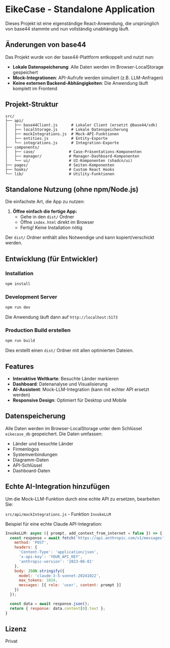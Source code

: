 # EikeCase - Standalone Application

Dieses Projekt ist eine eigenständige React-Anwendung, die ursprünglich von base44 stammte und nun vollständig unabhängig läuft.

## Änderungen von base44

Das Projekt wurde von der base44-Plattform entkoppelt und nutzt nun:

- **Lokale Datenspeicherung**: Alle Daten werden im Browser-LocalStorage gespeichert
- **Mock-Integrationen**: API-Aufrufe werden simuliert (z.B. LLM-Anfragen)
- **Keine externen Backend-Abhängigkeiten**: Die Anwendung läuft komplett im Frontend

## Projekt-Struktur

```
src/
├── api/
│   ├── base44Client.js      # Lokaler Client (ersetzt @base44/sdk)
│   ├── localStorage.js      # Lokale Datenspeicherung
│   ├── mockIntegrations.js  # Mock-API-Funktionen
│   ├── entities.js          # Entity-Exporte
│   └── integrations.js      # Integration-Exporte
├── components/
│   ├── case/               # Case-Präsentations-Komponenten
│   ├── manager/            # Manager-Dashboard-Komponenten
│   └── ui/                 # UI-Komponenten (shadcn/ui)
├── pages/                  # Seiten-Komponenten
├── hooks/                  # Custom React Hooks
└── lib/                    # Utility-Funktionen
```

## Standalone Nutzung (ohne npm/Node.js)

Die einfachste Art, die App zu nutzen:

1. **Öffne einfach die fertige App:**
   - Gehe in den `dist/` Ordner
   - Öffne `index.html` direkt im Browser
   - Fertig! Keine Installation nötig

Der `dist/` Ordner enthält alles Notwendige und kann kopiert/verschickt werden.

## Entwicklung (für Entwickler)

### Installation

```bash
npm install
```

### Development Server

```bash
npm run dev
```

Die Anwendung läuft dann auf `http://localhost:5173`

### Production Build erstellen

```bash
npm run build
```

Dies erstellt einen `dist/` Ordner mit allen optimierten Dateien.

## Features

- **Interaktive Weltkarte**: Besuchte Länder markieren
- **Dashboard**: Datenanalyse und Visualisierung
- **AI-Assistent**: Mock-LLM-Integration (kann mit echter API ersetzt werden)
- **Responsive Design**: Optimiert für Desktop und Mobile

## Datenspeicherung

Alle Daten werden im Browser-LocalStorage unter dem Schlüssel `eikecase_db` gespeichert. Die Daten umfassen:

- Länder und besuchte Länder
- Firmenlogos
- Systemverbindungen
- Diagramm-Daten
- API-Schlüssel
- Dashboard-Daten

## Echte AI-Integration hinzufügen

Um die Mock-LLM-Funktion durch eine echte API zu ersetzen, bearbeiten Sie:

`src/api/mockIntegrations.js` - Funktion `InvokeLLM`

Beispiel für eine echte Claude API-Integration:

```javascript
InvokeLLM: async ({ prompt, add_context_from_internet = false }) => {
  const response = await fetch('https://api.anthropic.com/v1/messages', {
    method: 'POST',
    headers: {
      'Content-Type': 'application/json',
      'x-api-key': 'YOUR_API_KEY',
      'anthropic-version': '2023-06-01'
    },
    body: JSON.stringify({
      model: 'claude-3-5-sonnet-20241022',
      max_tokens: 1024,
      messages: [{ role: 'user', content: prompt }]
    })
  });

  const data = await response.json();
  return { response: data.content[0].text };
}
```

## Lizenz

Privat
